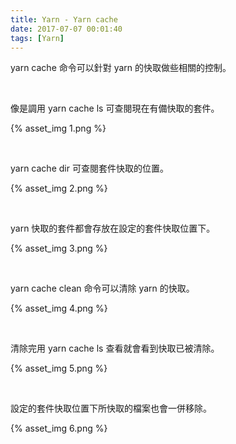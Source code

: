 ```yaml
---
title: Yarn - Yarn cache
date: 2017-07-07 00:01:40
tags: [Yarn]
---
```


yarn cache 命令可以針對 yarn 的快取做些相關的控制。  

<!-- More -->

<br/>


像是調用 yarn cache ls 可查閱現在有備快取的套件。  

{% asset_img 1.png %}

<br/>


yarn cache dir 可查閱套件快取的位置。  

{% asset_img 2.png %}

<br/>


yarn 快取的套件都會存放在設定的套件快取位置下。  

{% asset_img 3.png %}

<br/>


yarn cache clean 命令可以清除 yarn 的快取。  

{% asset_img 4.png %}

<br/>


清除完用 yarn cache ls 查看就會看到快取已被清除。  

{% asset_img 5.png %}

<br/>


設定的套件快取位置下所快取的檔案也會一併移除。  

{% asset_img 6.png %}

<br/>

